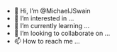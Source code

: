 - 👋 Hi, I’m @MichaelJSwain
- 👀 I’m interested in ...
- 🌱 I’m currently learning ...
- 💞️ I’m looking to collaborate on ...
- 📫 How to reach me ...

<!---
MichaelJSwain/MichaelJSwain is a ✨ special ✨ repository because its `README.md` (this file) appears on your GitHub profile.
You can click the Preview link to take a look at your changes.
--->
